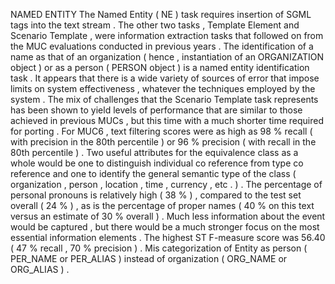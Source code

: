 NAMED ENTITY The Named Entity ( NE ) task requires insertion of SGML tags into the text stream . 
The other two tasks , Template Element and Scenario Template , were information extraction tasks that followed on from the MUC evaluations conducted in previous years . 
The identification of a name as that of an organization ( hence , instantiation of an ORGANIZATION object ) or as a person ( PERSON object ) is a named entity identification task . 
It appears that there is a wide variety of sources of error that impose limits on system effectiveness , whatever the techniques employed by the system . 
The mix of challenges that the Scenario Template task represents has been shown to yield levels of performance that are similar to those achieved in previous MUCs , but this time with a much shorter time required for porting . 
For MUC6 , text filtering scores were as high as 98 % recall ( with precision in the 80th percentile ) or 96 % precision ( with recall in the 80th percentile ) . 
Two useful attributes for the equivalence class as a whole would be one to distinguish individual co reference from type co reference and one to identify the general semantic type of the class ( organization , person , location , time , currency , etc . ) . 
The percentage of personal pronouns is relatively high ( 38 % ) , compared to the test set overall ( 24 % ) , as is the percentage of proper names ( 40 % on this text versus an estimate of 30 % overall ) . 
Much less information about the event would be captured , but there would be a much stronger focus on the most essential information elements . 
The highest ST F-measure score was 56.40 ( 47 % recall , 70 % precision ) . 
Mis categorization of Entity as person ( PER_NAME or PER_ALIAS ) instead of organization ( ORG_NAME or ORG_ALIAS ) . 